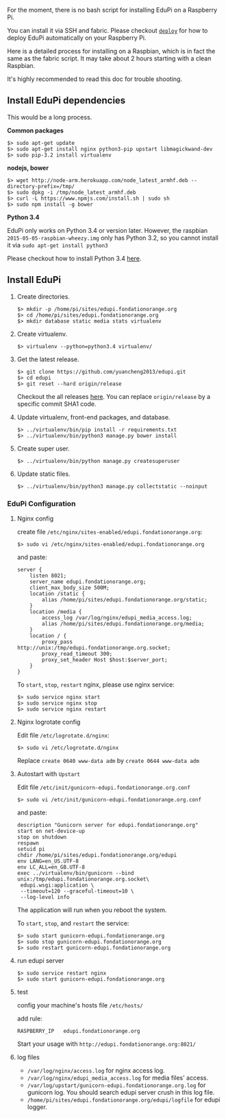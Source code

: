 For the moment, there is no bash script for installing EduPi on a Raspberry Pi.

You can install it via SSH and fabric.
Please checkout [`deploy`](../deploy/README.md) for how to deploy EduPi automatically on your Raspberry Pi.

Here is a detailed process for installing on a Raspbian, which is in fact the same as the fabric script.
It may take about 2 hours starting with a clean Raspbian.

It's highly recommended to read this doc for trouble shooting.


## Install EduPi dependencies

This would be a long process.

**Common packages**

```
$> sudo apt-get update
$> sudo apt-get install nginx python3-pip upstart libmagickwand-dev
$> sudo pip-3.2 install virtualenv
```

**nodejs, bower**

```
$> wget http://node-arm.herokuapp.com/node_latest_armhf.deb --directory-prefix=/tmp/
$> sudo dpkg -i /tmp/node_latest_armhf.deb
$> curl -L https://www.npmjs.com/install.sh | sudo sh
$> sudo npm install -g bower
```

**Python 3.4**

EduPi only works on Python 3.4 or version later.
However, the raspbian `2015-05-05-raspbian-wheezy.img` only has Python 3.2, so you cannot install it via
`sudo apt-get install python3`

Please checkout how to install Python 3.4 [here](how-to.md#download-compile-and-install-python34-on-a-debian-like-distribution-debian-raspbian).

## Install EduPi

1. Create directories.

    ```
    $> mkdir -p /home/pi/sites/edupi.fondationorange.org
    $> cd /home/pi/sites/edupi.fondationorange.org
    $> mkdir database static media stats virtualenv
    ```

2. Create virtualenv.

    ```
    $> virtualenv --python=python3.4 virtualenv/
    ```

3. Get the latest release.

    ```
    $> git clone https://github.com/yuancheng2013/edupi.git
    $> cd edupi
    $> git reset --hard origin/release
    ```

    Checkout the all releases [here](https://github.com/yuancheng2013/edupi/releases).
    You can replace `origin/release` by a specific commit SHA1 code.

4. Update virtualenv, front-end packages, and database.

    ```
    $> ../virtualenv/bin/pip install -r requirements.txt
    $> ../virtualenv/bin/python3 manage.py bower install
    ```

5. Create super user.

    ```
    $> ../virtualenv/bin/python manage.py createsuperuser
    ```

6. Update static files.

    ```
    $> ../virtualenv/bin/python3 manage.py collectstatic --noinput
    ```

### EduPi Configuration

1. Nginx config

    create file `/etc/nginx/sites-enabled/edupi.fondationorange.org`:

    ```
    $> sudo vi /etc/nginx/sites-enabled/edupi.fondationorange.org
    ```

    and paste:

    ```
    server {
        listen 8021;
        server_name edupi.fondationorange.org;
        client_max_body_size 500M;
        location /static {
            alias /home/pi/sites/edupi.fondationorange.org/static;
        }
        location /media {
            access_log /var/log/nginx/edupi_media_access.log;
            alias /home/pi/sites/edupi.fondationorange.org/media;
        }
        location / {
            proxy_pass http://unix:/tmp/edupi.fondationorange.org.socket;
            proxy_read_timeout 300;
            proxy_set_header Host $host:$server_port;
        }
    }
    ```

    To `start`, `stop`, `restart` nginx, please use nginx service:

    ```
    $> sudo service nginx start
    $> sudo service nginx stop
    $> sudo service nginx restart
    ```

2. Nginx logrotate config

    Edit file `/etc/logrotate.d/nginx`:

    ```
    $> sudo vi /etc/logrotate.d/nginx
    ```

    Replace `create 0640 www-data adm` by `create 0644 www-data adm`

3. Autostart with `Upstart`

    Edit file `/etc/init/gunicorn-edupi.fondationorange.org.conf`

    ```
    $> sudo vi /etc/init/gunicorn-edupi.fondationorange.org.conf
    ```

    and paste:
    
    ```
    description "Gunicorn server for edupi.fondationorange.org"
    start on net-device-up
    stop on shutdown
    respawn
    setuid pi
    chdir /home/pi/sites/edupi.fondationorange.org/edupi
    env LANG=en_US.UTF-8
    env LC_ALL=en_GB.UTF-8
    exec ../virtualenv/bin/gunicorn --bind unix:/tmp/edupi.fondationorange.org.socket\
     edupi.wsgi:application \
     --timeout=120 --graceful-timeout=10 \
     --log-level info
    ```

    The application will run when you reboot the system.

    To `start`, `stop`, and `restart` the service:

    ```
    $> sudo start gunicorn-edupi.fondationorange.org
    $> sudo stop gunicorn-edupi.fondationorange.org
    $> sudo restart gunicorn-edupi.fondationorange.org
    ```

4. run edupi server

    ```
    $> sudo service restart nginx
    $> sudo start gunicorn-edupi.fondationorange.org
    ```

5. test

    config your machine's hosts file `/etc/hosts/`
    
    add rule:

    `RASPBERRY_IP   edupi.fondationorange.org`

    Start your usage with `http://edupi.fondationorange.org:8021/`

6. log files

    * `/var/log/nginx/access.log` for nginx access log.
    * `/var/log/nginx/edupi_media_access.log` for media files' access.
    * `/var/log/upstart/gunicorn-edupi.fondationorange.org.log` for gunicorn log.
    You should search edupi server crush in this log file.
    * `/home/pi/sites/edupi.fondationorange.org/edupi/logfile` for edupi logger.
